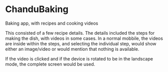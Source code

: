 # ChanduBaking
Baking app, with recipes and cooking videos

This consisted of a few recipe details. The details included the steps for making the dish, with videos in some cases.
In a normal mobbile, the videos are inside within the steps, and selecting the individual step, would show either an image/video or would mention that nothing is available.

If the video is clicked and if the device is rotated to be in the landscape mode, the complete screen would be used.
